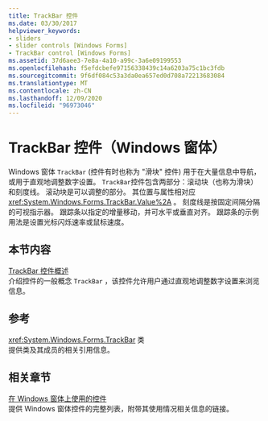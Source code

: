 ```yaml
---
title: TrackBar 控件
ms.date: 03/30/2017
helpviewer_keywords:
- sliders
- slider controls [Windows Forms]
- TrackBar control [Windows Forms]
ms.assetid: 37d6aee3-7e8a-4a10-a99c-3a6e09199553
ms.openlocfilehash: f5efdcbefe97156338439c14a6203a75c1bc3fdb
ms.sourcegitcommit: 9f6df084c53a3da0ea657ed0d708a72213683084
ms.translationtype: MT
ms.contentlocale: zh-CN
ms.lasthandoff: 12/09/2020
ms.locfileid: "96973046"
---
```

# <a name="trackbar-control-windows-forms"></a>TrackBar 控件（Windows 窗体）
Windows 窗体 `TrackBar` (控件有时也称为 "滑块" 控件) 用于在大量信息中导航，或用于直观地调整数字设置。 `TrackBar`控件包含两部分：滚动块（也称为滑块）和刻度线。 滚动块是可以调整的部分。 其位置与属性相对应 <xref:System.Windows.Forms.TrackBar.Value%2A> 。 刻度线是按固定间隔分隔的可视指示器。 跟踪条以指定的增量移动，并可水平或垂直对齐。 跟踪条的示例用法是设置光标闪烁速率或鼠标速度。  
  
## <a name="in-this-section"></a>本节内容  
 [TrackBar 控件概述](trackbar-control-overview-windows-forms.md)  
 介绍控件的一般概念 `TrackBar` ，该控件允许用户通过直观地调整数字设置来浏览信息。  
  
## <a name="reference"></a>参考  
 <xref:System.Windows.Forms.TrackBar> 类  
 提供类及其成员的相关引用信息。  
  
## <a name="related-sections"></a>相关章节  
 [在 Windows 窗体上使用的控件](controls-to-use-on-windows-forms.md)  
 提供 Windows 窗体控件的完整列表，附带其使用情况相关信息的链接。
